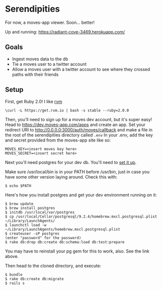Serendipities
=============

For now, a moves-app viewer. Soon... better!

Up and running: https://radiant-cove-3469.herokuapp.com/

Goals
-----

* Ingest moves data to the db
* Tie a moves user to a twitter account
* Allow a moves user with a twitter account to see where they crossed paths with their friends

Setup
-----

First, get Ruby 2.0! I like [rvm](http://rvm.io)

    \curl -L https://get.rvm.io | bash -s stable --ruby=2.0.0

Then, you'll need to sign up for a moves dev account, but it's super easy!
Head to https://dev.moves-app.com/apps and create an app.
Set your redirect URI to http://0.0.0.0:3000/auth/moves/callback and make a file in the root of the serendipities directory called `.env`
In your .env, add the key and secret provided from the moves-app site like so:

    MOVES_KEY=<insert moves key here>
    MOVES_SECRET=<insert secret here>

Next you'll need postgres for your dev db. You'll need to [set it up](http://tammersaleh.com/posts/installing-postgresql-for-rails-3-1-on-lion).

Make sure /usr/local/bin is in your PATH before /usr/bin, just in case you have some other version laying around. Check this with:

    $ echo $PATH

Here's how you install postgres and get your dev environment running on it:

    $ brew update
    $ brew install postgres
    $ initdb /usr/local/var/postgres
    $ cp /usr/local/Cellar/postgresql/9.2.4/homebrew.mxcl.postgresql.plist ~/Library/LaunchAgents/
    $ launchctl load -w ~/Library/LaunchAgents/homebrew.mxcl.postgresql.plist
    $ createuser -sP postgres
    (enter "password" for the password)
    $ rake db:drop db:create db:schema:load db:test:prepare

You may have to reinstall your pg gem for this to work, also.  See the link above.

Then head to the cloned directory, and execute:

    $ bundle
    $ rake db:create db:migrate
    $ rails s
